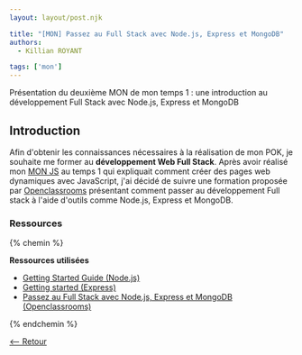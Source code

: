 ```yaml
---
layout: layout/post.njk

title: "[MON] Passez au Full Stack avec Node.js, Express et MongoDB"
authors:
  - Killian ROYANT

tags: ['mon']
---
```


<!-- début résumé -->

Présentation du deuxième MON de mon temps 1 : une introduction au développement Full Stack avec Node.js, Express et MongoDB

<!-- fin résumé -->

## Introduction

Afin d'obtenir les connaissances nécessaires à la réalisation de mon POK, je souhaite me former au **développement Web Full Stack**. Après avoir réalisé mon [MON JS](../js/) au temps 1 qui expliquait comment créer des pages web dynamiques avec JavaScript, j'ai décidé de suivre une formation proposée par [Openclassrooms](https://openclassrooms.com/fr) présentant comment passer au développement Full stack à l'aide d'outils comme Node.js, Express et MongoDB.

### Ressources

{% chemin %}

**Ressources utilisées**


- [Getting Started Guide (Node.js)](https://nodejs.org/en/docs/guides/getting-started-guide/)
- [Getting started (Express)](https://expressjs.com/en/starter/installing.html)
- [Passez au Full Stack avec Node.js, Express et MongoDB (Openclassrooms)](https://openclassrooms.com/fr/courses/6390246-passez-au-full-stack-avec-node-js-express-et-mongodb)

{% endchemin %}

[<-- Retour](../)
